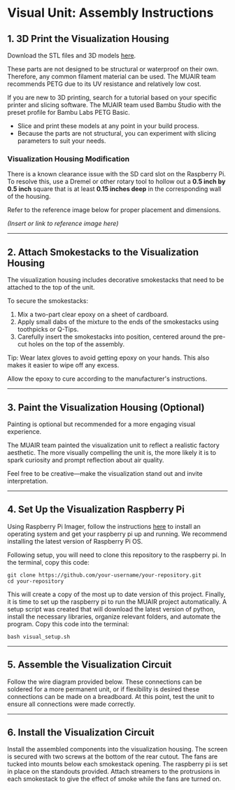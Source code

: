 # Visual Unit: Assembly Instructions

## 1. 3D Print the Visualization Housing

Download the STL files and 3D models [here](muair-sr-design-project/visualization-unit/stl).

These parts are not designed to be structural or waterproof on their own. Therefore, any common filament material can be used. The MUAIR team recommends PETG due to its UV resistance and relatively low cost.

If you are new to 3D printing, search for a tutorial based on your specific printer and slicing software. The MUAIR team used Bambu Studio with the preset profile for Bambu Labs PETG Basic.

- Slice and print these models at any point in your build process.
- Because the parts are not structural, you can experiment with slicing parameters to suit your needs.

### Visualization Housing Modification

There is a known clearance issue with the SD card slot on the Raspberry Pi. To resolve this, use a Dremel or other rotary tool to hollow out a **0.5 inch by 0.5 inch** square that is at least **0.15 inches deep** in the corresponding wall of the housing.

Refer to the reference image below for proper placement and dimensions.

*(Insert or link to reference image here)*

---

## 2. Attach Smokestacks to the Visualization Housing

The visualization housing includes decorative smokestacks that need to be attached to the top of the unit.

To secure the smokestacks:

1. Mix a two-part clear epoxy on a sheet of cardboard.
2. Apply small dabs of the mixture to the ends of the smokestacks using toothpicks or Q-Tips.
3. Carefully insert the smokestacks into position, centered around the pre-cut holes on the top of the assembly.

Tip: Wear latex gloves to avoid getting epoxy on your hands. This also makes it easier to wipe off any excess.

Allow the epoxy to cure according to the manufacturer's instructions.

---

## 3. Paint the Visualization Housing (Optional)

Painting is optional but recommended for a more engaging visual experience.

The MUAIR team painted the visualization unit to reflect a realistic factory aesthetic. The more visually compelling the unit is, the more likely it is to spark curiosity and prompt reflection about air quality.

Feel free to be creative—make the visualization stand out and invite interpretation.

---

## 4. Set Up the Visualization Raspberry Pi

Using Raspberry Pi Imager, follow the instructions [here](https://www.raspberrypi.com/documentation/computers/getting-started.html#installing-the-operating-system) to install an operating system and get your raspberry pi up and running. We recommend installing the latest version of Raspberry Pi OS. 

Following setup, you will need to clone this repository to the raspberry pi. In the terminal, copy this code: 
```
git clone https://github.com/your-username/your-repository.git
cd your-repository
```

This will create a copy of the most up to date version of this project. Finally, it is time to set up the raspberry pi to run the MUAIR project automatically. A setup script was created that will download the latest version of python, install the necessary libraries, organize relevant folders, and automate the program. Copy this code into the terminal:
```
bash visual_setup.sh
```

---

## 5. Assemble the Visualization Circuit

Follow the wire diagram provided below. These connections can be soldered for a more permanent unit, or if flexibility is desired these connections can be made on a breadboard. At this point, test the unit to ensure all connections were made correctly. 

---

## 6. Install the Visualization Circuit

Install the assembled components into the visualization housing. The screen is secured with two screws at the bottom of the rear cutout. The fans are tucked into mounts below each smokestack opening. The raspberry pi is set in place on the standouts provided. Attach streamers to the protrusions in each smokestack to give the effect of smoke while the fans are turned on.
